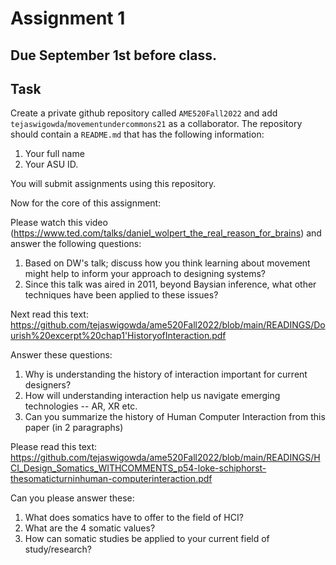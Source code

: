 # Assignment 1

## Due September 1st before class. 

## Task

Create a private github repository called `AME520Fall2022` and add 
`tejaswigowda`/`movementundercommons21` as
a collaborator. The repository should contain a `README.md` that has the
following information:

1. Your full name
2. Your ASU ID.

You will submit assignments using this repository. 

Now for the core of this assignment:

Please watch this video (https://www.ted.com/talks/daniel_wolpert_the_real_reason_for_brains) and answer the following questions:

1. Based on DW's talk; discuss how you think learning about movement might help to inform your approach to designing systems?
2. Since this talk was aired in 2011, beyond Baysian inference, what other techniques have been applied to these issues?


Next read this text: https://github.com/tejaswigowda/ame520Fall2022/blob/main/READINGS/Dourish%20excerpt%20chap1'HistoryofInteraction.pdf

Answer these questions:
1. Why is understanding the history of interaction important for current designers?
2. How will understanding interaction help us navigate emerging technologies -- AR, XR etc.
3. Can you summarize the history of Human Computer Interaction from this paper (in 2 paragraphs)


Please read this text: https://github.com/tejaswigowda/ame520Fall2022/blob/main/READINGS/HCI_Design_Somatics_WITHCOMMENTS_p54-loke-schiphorst-thesomaticturninhuman-computerinteraction.pdf


Can you please answer these:
1. What does somatics have to offer to the field of HCI?
2. What are the 4 somatic values?
3. How can somatic studies be applied to your current field of study/research?


